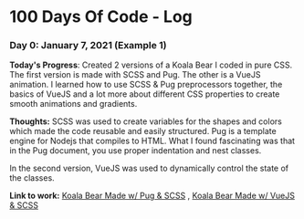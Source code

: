 # 100 Days Of Code - Log

### Day 0: January 7, 2021 (Example 1)

**Today's Progress**: Created 2 versions of a Koala Bear I coded in pure CSS. The first version is made with SCSS and Pug. The other is a VueJS animation.
I learned how to use SCSS & Pug preprocessors together, the basics of VueJS and a lot more about different CSS properties to create smooth animations and gradients.

**Thoughts:** SCSS was used to create variables for the shapes and colors which made the code reusable and easily structured. Pug is a template engine for Nodejs that compiles to HTML. What I found fascinating was that in the Pug document, you use proper indentation and nest classes.

In the second version, VueJS was used to dynamically control the state of the classes.

**Link to work:** [Koala Bear Made w/ Pug & SCSS](https://codepen.io/cyberbarbie/pen/BaLPBaw)
, [Koala Bear Made w/ VueJS & SCSS](https://codepen.io/cyberbarbie/pen/QWKxxNV)
